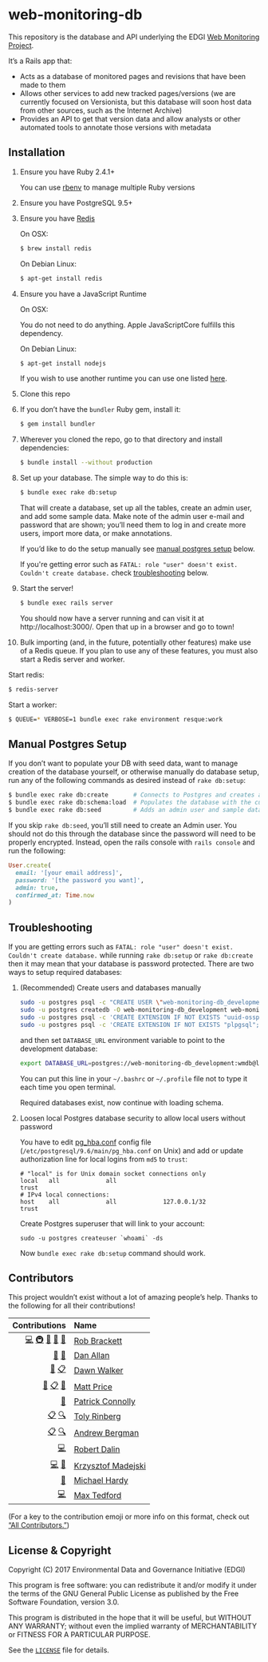 # web-monitoring-db

This repository is the database and API underlying the EDGI [Web Monitoring Project](https://github.com/edgi-govdata-archiving/web-monitoring).

It’s a Rails app that:

- Acts as a database of monitored pages and revisions that have been made to them
- Allows other services to add new tracked pages/versions (we are currently focused on Versionista, but this database will soon host data from other sources, such as the Internet Archive)
- Provides an API to get that version data and allow analysts or other automated tools to annotate those versions with metadata


## Installation

1. Ensure you have Ruby 2.4.1+

   You can use [rbenv](https://github.com/rbenv/rbenv) to manage multiple Ruby versions

2. Ensure you have PostgreSQL 9.5+
3. Ensure you have [Redis](https://redis.io)

    On OSX:

    ```sh
    $ brew install redis
    ```

    On Debian Linux:

    ```sh
    $ apt-get install redis
    ```

4. Ensure you have a JavaScript Runtime

    On OSX:

    You do not need to do anything.  Apple JavaScriptCore fulfills this dependency.

    On Debian Linux:

    ```sh
    $ apt-get install nodejs
    ```
    If you wish to use another runtime you can use one listed [here](https://github.com/rails/execjs/blob/master/README.md).

5. Clone this repo
6. If you don’t have the `bundler` Ruby gem, install it:

    ```sh
    $ gem install bundler
    ```

7. Wherever you cloned the repo, go to that directory and install dependencies:

    ```sh
    $ bundle install --without production
    ```

8. Set up your database. The simple way to do this is:

    ```sh
    $ bundle exec rake db:setup
    ```

    That will create a database, set up all the tables, create an admin user, and add some sample data. Make note of the admin user e-mail and password that are shown; you’ll need them to log in and create more users, import more data, or make annotations.

    If you’d like to do the setup manually see [manual postgres setup](#manual-postgres-setup) below.

    If you're getting error such as `FATAL: role "user" doesn't exist. Couldn't create database.` check [troubleshooting](#troubleshooting) below.

9. Start the server!

    ```sh
    $ bundle exec rails server
    ```

    You should now have a server running and can visit it at http://localhost:3000/. Open that up in a browser and go to town!

10. Bulk importing (and, in the future, potentially other features) make use of a
   Redis queue. If you plan to use any of these features, you must also start a
   Redis server and worker.

   Start redis:

   ```sh
   $ redis-server
   ```

   Start a worker:

   ```sh
   $ QUEUE=* VERBOSE=1 bundle exec rake environment resque:work
   ```

## Manual Postgres Setup

If you don’t want to populate your DB with seed data, want to manage creation of the database yourself, or otherwise manually do database setup, run any of the following commands as desired instead of `rake db:setup`:

```sh
$ bundle exec rake db:create       # Connects to Postgres and creates a new database
$ bundle exec rake db:schema:load  # Populates the database with the current schema
$ bundle exec rake db:seed         # Adds an admin user and sample data
```

If you skip `rake db:seed`, you’ll still need to create an Admin user. You should not do this through the database since the password will need to be properly encrypted. Instead, open the rails console with `rails console` and run the following:

```ruby
User.create(
  email: '[your email address]',
  password: '[the password you want]',
  admin: true,
  confirmed_at: Time.now
)
```

## Troubleshooting

If you are getting errors such as `FATAL: role "user" doesn't exist. Couldn't create database.` while running `rake db:setup` or `rake db:create` then it may mean that your database is password protected. There are two ways to setup required databases:

1. (Recommended) Create users and databases manually

    ```sh
    sudo -u postgres psql -c "CREATE USER \"web-monitoring-db_development\" WITH PASSWORD 'wmdb';"
    sudo -u postgres createdb -O web-monitoring-db_development web-monitoring-db_development -E utf-8
    sudo -u postgres psql -c 'CREATE EXTENSION IF NOT EXISTS "uuid-ossp";' web-monitoring-db_development
    sudo -u postgres psql -c 'CREATE EXTENSION IF NOT EXISTS "plpgsql";' web-monitoring-db_development
    ```

    and then set `DATABASE_URL` environment variable to point to the development database:

    ```sh
    export DATABASE_URL=postgres://web-monitoring-db_development:wmdb@localhost/web-monitoring-db_development
    ```

    You can put this line in your `~/.bashrc` or `~/.profile` file not to type it each time you open terminal.

    Required databases exist, now continue with loading schema.

2. Loosen local Postgres database security to allow local users without password

    You have to edit [pg_hba.conf](https://www.postgresql.org/docs/9.6/static/auth-pg-hba-conf.html) config file (`/etc/postgresql/9.6/main/pg_hba.conf` on Unix) and add or update authorization line for local logins from `md5` to `trust`:

    ```
    # "local" is for Unix domain socket connections only
    local   all             all                                     trust
    # IPv4 local connections:
    host    all             all             127.0.0.1/32            trust
    ```

    Create Postgres superuser that will link to your account:
    ```
    sudo -u postgres createuser `whoami` -ds
    ```

    Now `bundle exec rake db:setup` command should work.

## Contributors

This project wouldn’t exist without a lot of amazing people’s help. Thanks to the following for all their contributions!

<!-- ALL-CONTRIBUTORS-LIST:START -->
| Contributions | Name |
| ----: | :---- |
| [💻](# "Code") [🚇](# "Infrastructure") [📖](# "Documentation") [💬](# "Answering Questions") [👀](# "Reviewer") | [Rob Brackett](https://github.com/Mr0grog) |
| [📖](# "Documentation") [👀](# "Reviewer") | [Dan Allan](https://github.com/danielballan) |
| [📖](# "Documentation") [📋](# "Organizer") | [Dawn Walker](https://github.com/dcwalk) |
| [📖](# "Documentation") [📋](# "Organizer") [📢](# "Talks") | [Matt Price](https://github.com/titaniumbones) |
| [📖](# "Documentation") | [Patrick Connolly](https://github.com/patcon) |
| [📋](# "Organizer") [🔍](# "Funding/Grant Finder") | [Toly Rinberg](https://github.com/trinberg) |
| [📋](# "Organizer") [🔍](# "Funding/Grant Finder") | [Andrew Bergman](https://github.com/ambergman) |
| [💻](# "Code") | [Robert Dalin](https://github.com/rdalin82) |
| [💻](# "Code") [📖](# "Documentation") | [Krzysztof Madejski](https://github.com/KrzysztofMadejski) |
| [📖](# "Documentation") | [Michael Hardy](https://github.com/michardy) |
| [💻](# "Code") | [Max Tedford](https://github.com/maxtedford) |
<!-- ALL-CONTRIBUTORS-LIST:END -->

(For a key to the contribution emoji or more info on this format, check out [“All Contributors.”](https://github.com/kentcdodds/all-contributors))


## License & Copyright

Copyright (C) 2017 Environmental Data and Governance Initiative (EDGI)

This program is free software: you can redistribute it and/or modify it under the terms of the GNU General Public License as published by the Free Software Foundation, version 3.0.

This program is distributed in the hope that it will be useful, but WITHOUT ANY WARRANTY; without even the implied warranty of MERCHANTABILITY or FITNESS FOR A PARTICULAR PURPOSE.

See the [`LICENSE`](https://github.com/edgi-govdata-archiving/webpage-versions-db/blob/master/LICENSE) file for details.
